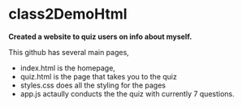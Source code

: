 # class2DemoHtml

**Created a website to quiz users on info about myself.**


This github has several main pages,
- index.html is the homepage,
- quiz.html is the page that takes you to the quiz
- styles.css does all the styling for the pages
- app.js actaully conducts the the quiz with currently 7 questions. 
